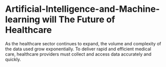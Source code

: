 # Artificial-Intelligence-and-Machine-learning will The Future of Healthcare
 
As the healthcare sector continues to expand, the volume and complexity of the data used grow exponentially. To deliver rapid and efficient medical care, healthcare providers must collect and access data accurately and quickly.

